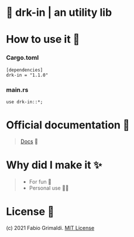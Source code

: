# 🦀 drk-in | an utility lib

# How to use it 🔨
### Cargo.toml
```
[dependencies]
drk-in = "1.1.0"
```
### main.rs
```
use drk-in::*;
```

# Official documentation 💼
> <a href="https://docs.rs/drk-in/1.0.2/drk_in/">Docs</a> 💖

# Why did I make it ✨
> <ul>
  > <li>For fun 👀</li>
  > <li>Personal use 👨‍💻</li>
> </ul>

# License 📑 
(c) 2021 Fabio Grimaldi. [MIT License](https://tldrlegal.com/license/mit-license)
